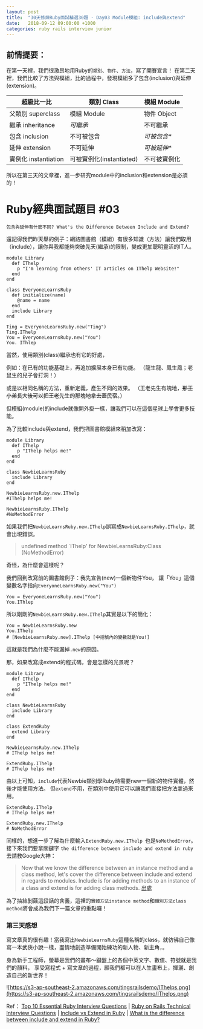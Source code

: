 ```yaml
---
layout: post
title:  "30天修煉Ruby面試精選30題 - Day03 Module模組: include與extend"
date:   2018-09-12 09:00:00 +1000
categories: ruby rails interview junior
---
```


## 前情提要：
在第一天裡，我們很激昂地用Ruby的`類別`、`物件`、`方法`，寫了開賽宣言！
在第二天裡，我們比較了方法與模組，比的過程中，發現模組多了包含(inclusion)與延伸(extension)。

超級比一比 | 類別 Class | 模組 Module
------------- | ------------- | -------------
父類別 superclass  | 模組 Module  | 物件 Object
繼承 inheritance  | *可繼承*  | 不可繼承
包含 inclusion  | 不可被包含  | *可被包含**
延伸 extension  | 不可延伸  | *可被延伸**
實例化 instantiation  | 可被實例化(instantiated)  | 不可被實例化

所以在第三天的文章裡，進一步研究module中的inclusion和extension是必須的！

Ruby經典面試題目 #03
===
`包含與延伸有什麼不同? What's the Difference Between Include and Extend? `

還記得我們昨天舉的例子：網路圖書館（模組）有很多知識（方法）讓我們取用（include），讓你與我都能夠突破先天(繼承)的限制，變成更加聰明靈活的IT人。

```
module Library
  def IThelp
    p "I'm learning from others' IT articles on IThelp Website!"
  end
end

class EveryoneLearnsRuby
  def initialize(name)
    @name = name
  end
  include Library
end

Ting = EveryoneLearnsRuby.new("Ting")
Ting.IThelp
You = EveryoneLearnsRuby.new("You")
You. IThlep
```

當然，使用類別(class)繼承也有它的好處，

例如：在已有的功能基礎上，再追加擴展本身已有功能。
（龍生龍、鳳生鳳；老鼠生的兒子會打洞！）

或是以相同名稱的方法，重新定義，產生不同的效果。
（王老先生有塊地，~~那王小弟長大後可以把王老先生的那塊地拿去蓋民宿~~。）


但模組(module)的include就像開外掛一樣，讓我們可以在這個星球上學會更多技能。

為了比較include與extend，我們把圖書館模組來稍加改寫：
```
module Library
  def IThelp
    p "IThelp helps me!"
  end
end

class NewbieLearnsRuby
  include Library
end

NewbieLearnsRuby.new.IThelp
#IThelp helps me!

NewbieLearnsRuby.IThelp
#NoMethodError
```
如果我們把`NewbieLearnsRuby.new.IThelp`誤寫成`NewbieLearnsRuby.IThelp`，就會出現錯誤。
> undefined method `IThelp' for NewbieLearnsRuby:Class (NoMethodError)

奇怪，為什麼會這樣呢？

我們回到改寫前的圖書館例子：我先宣告(new)一個新物件You，
讓「You」這個變數名字指向`EveryoneLearnsRuby.new("You")`

```
You = EveryoneLearnsRuby.new("You")
You.IThlep
```

所以剛剛的`NewbieLearnsRuby.new.IThelp`其實是以下的簡化：
```
You = NewbieLearnsRuby.new
You.IThelp
# [NewbieLearnsRuby.new].IThelp [中括號內的變數就是You!]
```
這就是我們為什麼不能漏掉`.new`的原因。

那，如果改寫成extend的程式碼，會是怎樣的光景呢？

```
module Library
  def IThelp
    p "IThelp helps me!"
  end
end

class NewbieLearnsRuby
  include Library
end

class ExtendRuby
  extend Library
end

NewbieLearnsRuby.new.IThelp
# IThelp helps me!

ExtendRuby.IThelp
# IThelp helps me!
```

由以上可知，`include`代表Newbie類別學Ruby時需要new一個新的物件實體，然後才能使用方法。
但`extend`不用，在類別中使用它可以讓我們直接把方法拿過來用。

```
ExtendRuby.IThelp
# IThelp helps me!

ExtendRuby.new.IThelp
# NoMethodError
```

同樣的，想進一步了解為什麼輸入`ExtendRuby.new.IThelp `也是`NoMethodError`。接下來我們要拿關鍵字 `the difference between include and extend in ruby`去請教Google大神：

> Now that we know the difference between an instance method and a class method, let's cover the difference between include and extend in regards to modules. Include is for adding methods to an instance of a class and extend is for adding class methods. [出處](http://www.railstips.org/blog/archives/2009/05/15/include-vs-extend-in-ruby/)

為了抽絲剝繭這段話的含義，這裡的`實體方法instance method`和`類別方法class method`將會成為我們下一篇文章的重點囉！


### 第三天感想

寫文章真的很有趣！當我寫出`NewbieLearnsRuby`這種名稱的class，就彷彿自己像寫一本武俠小說一樣，盡情地創造準備開始練功的新人物、新主角，。

身為新手工程師，螢幕是我們的畫布～鍵盤上的各個中英文字、數值、符號就是我們的顏料，
享受寫程式 + 寫文章的過程，願我們都可以在人生畫布上，揮灑、創造自己的新世界！

![https://s3-ap-southeast-2.amazonaws.com/tingsrailsdemo/IThelps.png](https://s3-ap-southeast-2.amazonaws.com/tingsrailsdemo/IThelps.png)


Ref：
[Top 10 Essential Ruby Interview Questions](https://blog.bater.gq/ruby/2018/02/02/top-10-essential-ruby-interview-questions.html) |
[Ruby on Rails Technical Interview Questions](https://github.com/timurcatakli/ruby-on-rails-interview-questions-answers) |
[Include vs Extend in Ruby](http://www.railstips.org/blog/archives/2009/05/15/include-vs-extend-in-ruby/) |
[What is the difference between include and extend in Ruby?](https://stackoverflow.com/questions/156362/what-is-the-difference-between-include-and-extend-in-ruby)
